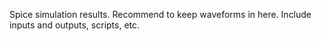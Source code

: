 Spice simulation results. Recommend to keep waveforms in here.
Include inputs and outputs, scripts, etc.
